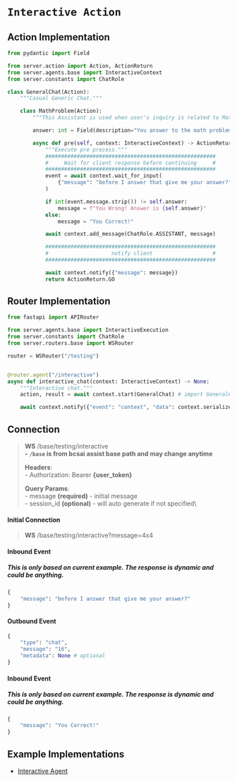 # **`Interactive Action`**

## **Action Implementation**

```python
from pydantic import Field

from server.action import Action, ActionReturn
from server.agents.base import InteractiveContext
from server.constants import ChatRole

class GeneralChat(Action):
    """Casual Generic Chat."""

    class MathProblem(Action):
        """This Assistant is used when user's inquiry is related to Math Problem."""

        answer: int = Field(description="You answer to the math problem")

        async def pre(self, context: InteractiveContext) -> ActionReturn:
            """Execute pre process."""
            ######################################################
            #     Wait for client response before continuing     #
            ######################################################
            event = await context.wait_for_input(
                {"message": "before I answer that give me your answer?"}
            )

            if int(event.message.strip()) != self.answer:
                message = f"You Wrong! Answer is {self.answer}"
            else:
                message = "You Correct!"

            await context.add_message(ChatRole.ASSISTANT, message)

            ######################################################
            #                    notify client                   #
            ######################################################

            await context.notify({"message": message})
            return ActionReturn.GO
```

## Router Implementation

```python
from fastapi import APIRouter

from server.agents.base import InteractiveExecution
from server.constants import ChatRole
from server.routers.base import WSRouter

router = WSRouter("/testing")


@router.agent("/interactive")
async def interactive_chat(context: InteractiveContext) -> None:
    """Interactive chat."""
    action, result = await context.start(GeneralChat) # import GeneralChat

    await context.notify({"event": "context", "data": context.serialize([action])})
```

## **Connection**

> **WS** /base/testing/interactive\
> **\- `/base` is from bcsai assist base path and may change anytime**
>
> **Headers**:\
> \- Authorization: Bearer **{user_token}**
>
> **Query Params**:\
> \- message **(required)** - initial message\
> \- session_id **(optional)** - will auto generate if not specified\

#### **Initial Connection**

> **WS** /base/testing/interactive?message=4x4

#### **Inbound Event**

##### **This is only based on current example. The response is dynamic and could be anything.**

```python
{
	"message": "before I answer that give me your answer?"
}
```

#### **Outbound Event**

```python
{
    "type": "chat",
	"message": "16",
    "metadata": None # optional
}
```

#### **Inbound Event**

##### **This is only based on current example. The response is dynamic and could be anything.**

```python
{
	"message": "You Correct!"
}
```

## **Example Implementations**

- [Interactive Agent](../examples/interactive_agent.py)
